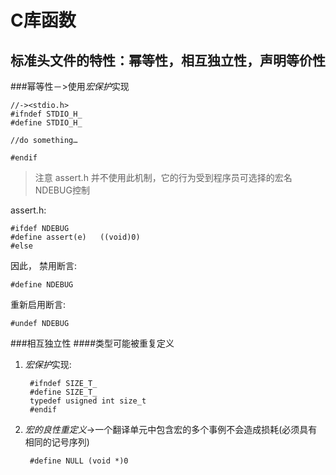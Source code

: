 # C库函数

<!-- create time: 2015-02-09 02:12:40  -->

## 标准头文件的特性：幂等性，相互独立性，声明等价性

###幂等性－>使用*宏保护*实现

    
    //-><stdio.h>
    #ifndef STDIO_H_
    #define STDIO_H_
    
    //do something…    

    #endif


> 注意 assert.h 并不使用此机制，它的行为受到程序员可选择的宏名NDEBUG控制

assert.h:

    #ifdef NDEBUG
    #define	assert(e)	((void)0)
    #else
因此，
禁用断言:

    #define NDEBUG
    
    
重新启用断言:

    #undef NDEBUG

###相互独立性
####类型可能被重复定义

1. *宏保护*实现:

        #ifndef SIZE_T_
        #define SIZE_T_
        typedef usigned int size_t
        #endif
    

2. *宏的良性重定义*->一个翻译单元中包含宏的多个事例不会造成损耗(必须具有相同的记号序列) 

        #define NULL (void *)0
        
####